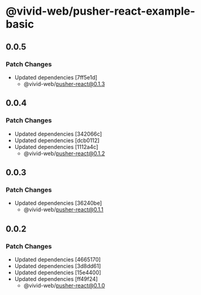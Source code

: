 # @vivid-web/pusher-react-example-basic

## 0.0.5

### Patch Changes

- Updated dependencies [7ff5e1d]
  - @vivid-web/pusher-react@0.1.3

## 0.0.4

### Patch Changes

- Updated dependencies [342066c]
- Updated dependencies [dcb0112]
- Updated dependencies [1112a4c]
  - @vivid-web/pusher-react@0.1.2

## 0.0.3

### Patch Changes

- Updated dependencies [36240be]
  - @vivid-web/pusher-react@0.1.1

## 0.0.2

### Patch Changes

- Updated dependencies [4665170]
- Updated dependencies [3d8dd61]
- Updated dependencies [15e4400]
- Updated dependencies [ff49f24]
  - @vivid-web/pusher-react@0.1.0

